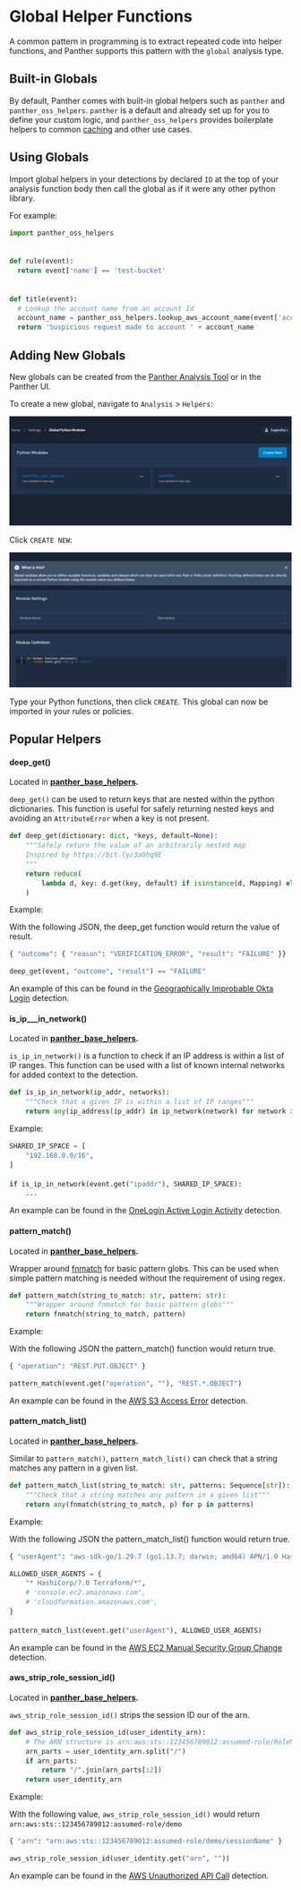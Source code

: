 # Global Helper Functions

A common pattern in programming is to extract repeated code into helper functions, and Panther supports this pattern with the `global` analysis type.

## Built-in Globals

By default, Panther comes with built-in global helpers such as `panther` and `panther_oss_helpers`. `panther` is a default and already set up for you to define your custom logic, and `panther_oss_helpers` provides boilerplate helpers to common [caching](caching.md) and other use cases.

## Using Globals

Import global helpers in your detections by declared `ID` at the top of your analysis function body then call the global as if it were any other python library.

For example:

```python
import panther_oss_helpers


def rule(event):
  return event['name'] == 'test-bucket'


def title(event):
  # Lookup the account name from an account Id
  account_name = panther_oss_helpers.lookup_aws_account_name(event['accountId'])
  return 'Suspicious request made to account ' + account_name
```

## Adding New Globals

New globals can be created from the [Panther Analysis Tool](panther-analysis-tool.md#globals) or in the Panther UI.

To create a new global, navigate to `Analysis` > `Helpers`:

![List Globals](<../../../.gitbook/assets/globals-list (7) (3) (6).png>)

Click `CREATE NEW`:

![Create New Global](<../../../.gitbook/assets/globals-create (7) (1) (9).png>)

Type your Python functions, then click `CREATE`. This global can now be imported in your rules or policies.

## Popular Helpers

#### deep_get()

Located in [**panther_base_helpers**](https://github.com/panther-labs/panther-analysis/blob/master/global_helpers/panther_base_helpers.py)**.**

`deep_get()` can be used to return keys that are nested within the python dictionaries.  This function is useful for safely returning nested keys and avoiding an `AttributeError` when a key is not present. 

```python
def deep_get(dictionary: dict, *keys, default=None):
    """Safely return the value of an arbitrarily nested map
    Inspired by https://bit.ly/3a0hq9E
    """
    return reduce(
        lambda d, key: d.get(key, default) if isinstance(d, Mapping) else default, keys, dictionary
    )
```

Example:

With the following JSON, the deep_get function would return the value of result.

```python
{ "outcome": { "reason": "VERIFICATION_ERROR", "result": "FAILURE" }}
```

```python
deep_get(event, "outcome", "result") == "FAILURE"
```

An example of this can be found in the [Geographically Improbable Okta Login](https://github.com/panther-labs/panther-analysis/blob/master/okta_rules/okta_geo_improbable_access.yml) detection.

#### is_ip_\__in_network()

Located in [**panther_base_helpers**](https://github.com/panther-labs/panther-analysis/blob/master/global_helpers/panther_base_helpers.py)**.**

`is_ip_in_network()` is a function to check if an IP address is within a list of IP ranges.  This function can be used with a list of known internal networks for added context to the detection.

```python
def is_ip_in_network(ip_addr, networks):
    """Check that a given IP is within a list of IP ranges"""
    return any(ip_address(ip_addr) in ip_network(network) for network in networks)
```

Example:

```python
SHARED_IP_SPACE = [
    "192.168.0.0/16",
]

if is_ip_in_network(event.get("ipaddr"), SHARED_IP_SPACE):
    ...
```

An example can be found in the [OneLogin Active Login Activity](https://github.com/panther-labs/panther-analysis/blob/master/onelogin_rules/onelogin_active_login_activity.py) detection.

#### pattern_match()

Located in [**panther_base_helpers**](https://github.com/panther-labs/panther-analysis/blob/master/global_helpers/panther_base_helpers.py)**.**

Wrapper around [fnmatch](https://docs.python.org/3/library/fnmatch.html) for basic pattern globs. This can be used when simple pattern matching is needed without the requirement of using regex.

```python
def pattern_match(string_to_match: str, pattern: str):
    """Wrapper around fnmatch for basic pattern globs"""
    return fnmatch(string_to_match, pattern)
```

Example:

With the following JSON the pattern_match() function would return true. 

```python
{ "operation": "REST.PUT.OBJECT" }
```

```python
pattern_match(event.get("operation", ""), "REST.*.OBJECT")
```

An example can be found in the [AWS S3 Access Error](https://github.com/panther-labs/panther-analysis/blob/master/aws_s3\_rules/aws_s3\_access_error.py) detection.

#### pattern_match_list()

Located in [**panther_base_helpers**](https://github.com/panther-labs/panther-analysis/blob/master/global_helpers/panther_base_helpers.py)**.**

Similar to `pattern_match()`, `pattern_match_list()` can check that a string matches any pattern in a given list.

```python
def pattern_match_list(string_to_match: str, patterns: Sequence[str]):
    """Check that a string matches any pattern in a given list"""
    return any(fnmatch(string_to_match, p) for p in patterns)
```

Example:

With the following JSON the pattern_match_list() function would return true. 

```python
{ "userAgent": "aws-sdk-go/1.29.7 (go1.13.7; darwin; amd64) APN/1.0 HashiCorp/1.0 Terraform/0.12.24 (+https://www.terraform.io)" }
```

```python
ALLOWED_USER_AGENTS = {
    "* HashiCorp/?.0 Terraform/*",
    # 'console.ec2.amazonaws.com',
    # 'cloudformation.amazonaws.com',
}

pattern_match_list(event.get("userAgent"), ALLOWED_USER_AGENTS)
```

An example can be found in the [AWS EC2 Manual Security Group Change](https://github.com/panther-labs/panther-analysis/blob/master/aws_cloudtrail_rules/aws_ec2\_manual_security_group_changes.py) detection.

#### aws_strip_role_session_id()

Located in [**panther_base_helpers**](https://github.com/panther-labs/panther-analysis/blob/master/global_helpers/panther_base_helpers.py)**.**

`aws_strip_role_session_id()` strips the session ID our of the arn. 

```python
def aws_strip_role_session_id(user_identity_arn):
    # The ARN structure is arn:aws:sts::123456789012:assumed-role/RoleName/<sessionId>
    arn_parts = user_identity_arn.split("/")
    if arn_parts:
        return "/".join(arn_parts[:2])
    return user_identity_arn
```

Example:

With the following value, `aws_strip_role_session_id()` would return `arn:aws:sts::123456789012:assumed-role/demo`

```python
{ "arn": "arn:aws:sts::123456789012:assumed-role/demo/sessionName" }
```

```python
aws_strip_role_session_id(user_identity.get("arn", ""))
```

An example can be found in the [AWS Unauthorized API Call](https://github.com/panther-labs/panther-analysis/blob/master/aws_cloudtrail_rules/aws_unauthorized_api_call.py) detection.

####
